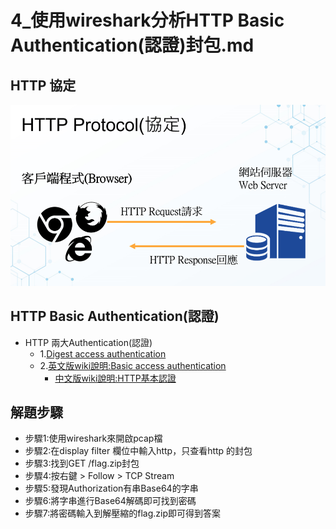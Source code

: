 # 4_使用wireshark分析HTTP Basic Authentication(認證)封包.md

## HTTP 協定

![HTTP 協定](./HTTPProtocol.png)


## HTTP Basic Authentication(認證)
- HTTP 兩大Authentication(認證) 
  - 1.[Digest access authentication](https://en.wikipedia.org/wiki/Digest_access_authentication)
  - 2.[英文版wiki說明:Basic access authentication](https://en.wikipedia.org/wiki/Basic_access_authentication)
    - [中文版wiki說明:HTTP基本認證](https://zh.wikipedia.org/zh-tw/HTTP%E5%9F%BA%E6%9C%AC%E8%AE%A4%E8%AF%81)


## 解題步驟
- 步驟1:使用wireshark來開啟pcap檔
- 步驟2:在display filter 欄位中輸入http，只查看http 的封包
- 步驟3:找到GET /flag.zip封包 
- 步驟4:按右鍵 > Follow > TCP Stream
- 步驟5:發現Authorization有串Base64的字串
- 步驟6:將字串進行Base64解碼即可找到密碼
- 步驟7:將密碼輸入到解壓縮的flag.zip即可得到答案
